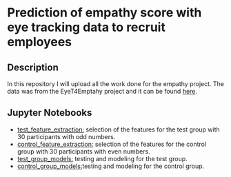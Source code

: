 # Prediction of empathy score with eye tracking data to recruit employees

## Description

In this repository I will upload all the work done for the empathy project.
The data was from the EyeT4Emptahy project and it can be found [here](https://drive.google.com/drive/folders/1pScCddspw8Y-KpmaxA9XH2DyVW2MEMC6?usp=sharing).

## Jupyter Notebooks

* [test_feature_extraction:](http://localhost:8888/notebooks/Desktop/ESSEX/DataScience/Assignment/Assignment2/test_feature_extraction.ipynb) selection of the features for the test group with 30 participants with odd numbers.
* [control_feature_extraction:](http://localhost:8888/notebooks/Desktop/ESSEX/DataScience/Assignment/Assignment2/control_feature_extraction.ipynb) selection of the features for the control group with 30 participants with even numbers.
* [test_group_models:](http://localhost:8888/notebooks/Desktop/ESSEX/DataScience/Assignment/Assignment2/test_group_models.ipynb) testing and modeling for the test group.
* [control_group_models:](http://localhost:8888/notebooks/Desktop/ESSEX/DataScience/Assignment/Assignment2/control_group_models.ipynb)testing and modeling for the control group.
